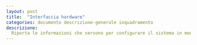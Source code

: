 ```yaml
---
layout: post
title:  "Interfaccia hardware"
categories: documento descrizione-generale inquadramento
descrizione:
  Riporta le informazioni che servono per configurare il sistema in modo adeguato (numeri di porta, set di istruzioni etc), i dispositivi supportati etc.
---
```

